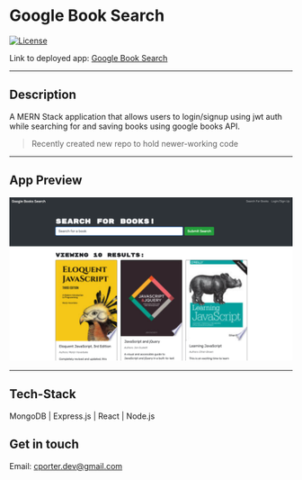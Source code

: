 # Google Book Search

[![License](https://img.shields.io/badge/License-MIT-blue.svg)](https://opensource.org/licenses/MIT)

Link to deployed app: [Google Book Search]()

<hr>

## Description

A MERN Stack application that allows users to login/signup using jwt auth while searching for and saving books using google books API.

> Recently created new repo to hold newer-working code

<hr>

## App Preview

<img width="512" alt="app home page" src="./assets/gbs_home.png">

<hr>

## Tech-Stack

MongoDB | Express.js | React | Node.js

## Get in touch

Email: cporter.dev@gmail.com
